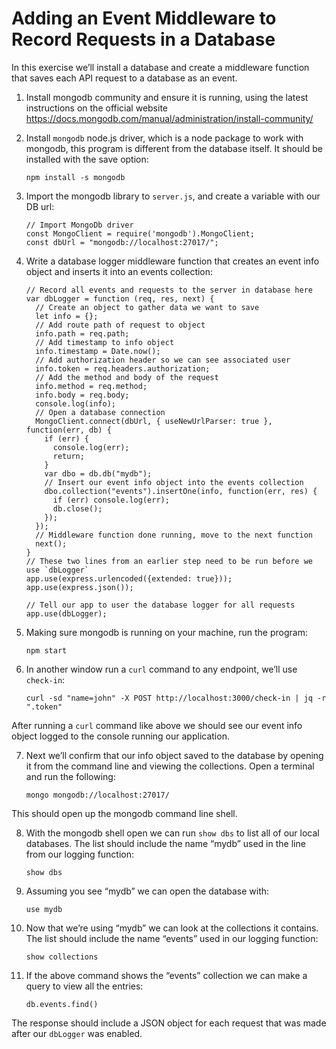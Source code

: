 # Adding an Event Middleware to Record Requests in a Database

In this exercise we’ll install a database and create a middleware function that saves each API request to a database as an event.

1. Install mongodb community and ensure it is running, using the latest instructions on the official website https://docs.mongodb.com/manual/administration/install-community/


2. Install `mongodb` node.js driver, which is a node package to work with mongodb, this program is different from the database itself. It should be installed with the save option:

    ```
    npm install -s mongodb
    ```

3. Import the mongodb library to `server.js`, and create a variable with our DB url:

    ```
    // Import MongoDb driver
    const MongoClient = require('mongodb').MongoClient;
    const dbUrl = "mongodb://localhost:27017/";
    ```

4. Write a database logger middleware function that creates an event info object and inserts it into an events collection:

    ```
    // Record all events and requests to the server in database here
    var dbLogger = function (req, res, next) {
      // Create an object to gather data we want to save
      let info = {};
      // Add route path of request to object
      info.path = req.path;
      // Add timestamp to info object
      info.timestamp = Date.now();
      // Add authorization header so we can see associated user
      info.token = req.headers.authorization;
      // Add the method and body of the request
      info.method = req.method;
      info.body = req.body;
      console.log(info);
      // Open a database connection
      MongoClient.connect(dbUrl, { useNewUrlParser: true }, function(err, db) {
        if (err) {
          console.log(err);
          return;
        }
        var dbo = db.db("mydb");
        // Insert our event info object into the events collection
        dbo.collection("events").insertOne(info, function(err, res) {
          if (err) console.log(err);
          db.close();
        });
      });
      // Middleware function done running, move to the next function
      next();
    }
    // These two lines from an earlier step need to be run before we use `dbLogger`
    app.use(express.urlencoded({extended: true}));
    app.use(express.json());
    
    // Tell our app to user the database logger for all requests
    app.use(dbLogger);
    ```

5. Making sure mongodb is running on your machine, run the program:

    ```
    npm start
    ```

6. In another window run a `curl` command to any endpoint, we’ll use `check-in`:

    ```
    curl -sd "name=john" -X POST http://localhost:3000/check-in | jq -r ".token"
    ```

After running a `curl` command like above we should see our event info object logged to the console running our application.

7. Next we’ll confirm that our info object saved to the database by opening it from the command line and viewing the collections. Open a terminal and run the following:

    ```
    mongo mongodb://localhost:27017/
    ```

This should open up the mongodb command line shell.

8. With the mongodb shell open we can run `show dbs` to list all of our local databases. The list should include the name “mydb” used in the line from our logging function:

    ```
    show dbs
    ```

9. Assuming you see “mydb” we can open the database with:


    ```
    use mydb
    ```

10. Now that we’re using “mydb” we can look at the collections it contains. The list should include the name “events” used in our logging function:

    ```
    show collections
    ```

11. If the above command shows the “events” collection we can make a query to view all the entries:

    ```
    db.events.find()
    ```

The response should include a JSON object for each request that was made after our `dbLogger` was enabled.

